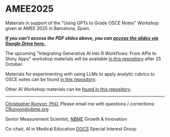 # AMEE2025

Materials in support of the "Using GPTs to Grade OSCE Notes" Workshop given at AMEE 2025 in Barcelona, Spain.

***If you can't access the PDF slides above, you can [access the slides via Google Drive here.](https://drive.google.com/file/d/1B-tkMnN79v1m6akd9N0IhquTITzGLtgF/view?usp=drivesdk)***

The upcoming "Integrating Generative AI into R Workflows: From APIs to Shiny Apps" workshop materials will be available [in this repository](https://github.com/runyoncr/AIMECON_R_LLM_Workshop) after 25 October.

Materials for experimenting with using LLMs to apply analytic rubrics to OSCE notes can be found [in this repository](https://github.com/runyoncr/GPT_Study_Materials). 

Other AI Workshop materials can be [found in this repository](https://github.com/runyoncr/GEA_GPT_Materials).

---

[Christopher Runyon, PhD.](https://www.linkedin.com/in/runyonchristopher/) Please email me with questions / corrections: [CRunyon@nbme.org](mailto:CRunyon@nbme.org)

Senior Measurement Scientist, [NBME](https://www.nbme.org/) Growth & Innovation

Co-chair, AI in Medical Education [DOCS](https://www.directorsofclinicalskillseducation.org/) Special Interest Group
